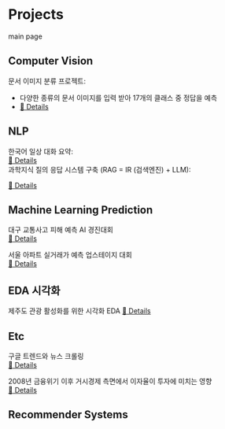 # Projects  
main page 

## Computer Vision  
문서 이미지 분류 프로젝트:   
+ 다양한 종류의 문서 이미지를 입력 받아 17개의 클래스 중 정답을 예측
+ [🔗 Details](https://github.com/kthnineone/kthnineone/blob/main/project/cv_document_classify.md)  

## NLP  
한국어 일상 대화 요약:  
[🔗 Details](https://github.com/kthnineone/kthnineone/blob/main/project/nlp_dialogue_summary.md)  
과학지식 질의 응답 시스템 구축 (RAG = IR (검색엔진) + LLM):  

[🔗 Details](https://github.com/kthnineone/kthnineone/blob/main/project/ir_science_rag.md)  

## Machine Learning Prediction  
대구 교통사고 피해 예측 AI 경진대회  
[🔗 Details](https://github.com/kthnineone/kthnineone/blob/main/project/dacon_daegu_car_accident.md)  

서울 아파트 실거래가 예측 업스테이지 대회  
[🔗 Details](https://github.com/kthnineone/kthnineone/blob/main/project/ml_apartment_price.md)  

## EDA 시각화  
제주도 관광 활성화를 위한 시각화 EDA
[🔗 Details](https://github.com/kthnineone/kthnineone/blob/main/project/jeju_eda.md)  

## Etc   
구글 트렌드와 뉴스 크롤링  
[🔗 Details](https://github.com/kthnineone/kthnineone/blob/main/project/google_trend_news_crawl.md)  

2008년 금융위기 이후 거시경제 측면에서 이자율이 투자에 미치는 영향  
[🔗 Details](https://github.com/kthnineone/kthnineone/blob/main/project/r_econometrics_macroeconomics.md)  

## Recommender Systems  




